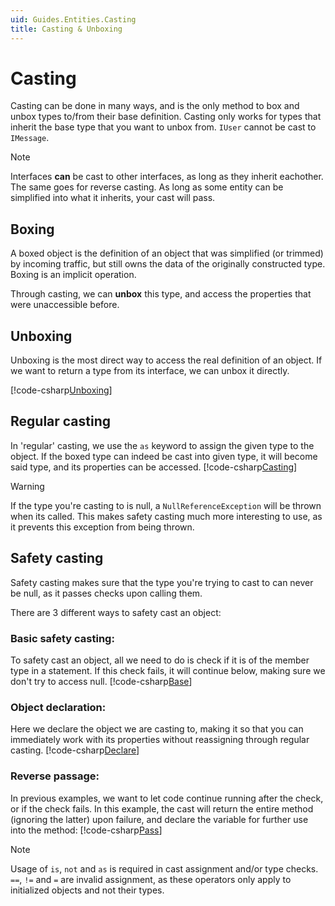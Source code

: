 ```yaml
---
uid: Guides.Entities.Casting
title: Casting & Unboxing
---
```


# Casting

Casting can be done in many ways, and is the only method to box and unbox types to/from their base definition.
Casting only works for types that inherit the base type that you want to unbox from.
`IUser` cannot be cast to `IMessage`.

> [!NOTE]
> Interfaces **can** be cast to other interfaces, as long as they inherit eachother.
> The same goes for reverse casting. As long as some entity can be simplified into what it inherits, your cast will pass.

## Boxing

A boxed object is the definition of an object that was simplified (or trimmed) by incoming traffic,
but still owns the data of the originally constructed type. Boxing is an implicit operation.

Through casting, we can **unbox** this type, and access the properties that were unaccessible before.

## Unboxing

Unboxing is the most direct way to access the real definition of an object.
If we want to return a type from its interface, we can unbox it directly.

[!code-csharp[Unboxing](samples/unboxing.cs)]

## Regular casting

In 'regular' casting, we use the `as` keyword to assign the given type to the object.
If the boxed type can indeed be cast into given type,
it will become said type, and its properties can be accessed.
[!code-csharp[Casting](samples/casting.cs)]

> [!WARNING]
> If the type you're casting to is null, a `NullReferenceException` will be thrown when its called.
> This makes safety casting much more interesting to use, as it prevents this exception from being thrown.

## Safety casting

Safety casting makes sure that the type you're trying to cast to can never be null, as it passes checks upon calling them.

There are 3 different ways to safety cast an object:

### Basic safety casting:

To safety cast an object, all we need to do is check if it is of the member type in a statement.
If this check fails, it will continue below, making sure we don't try to access null.
[!code-csharp[Base](samples/safety-cast.cs)]

### Object declaration:

Here we declare the object we are casting to,
making it so that you can immediately work with its properties without reassigning through regular casting.
[!code-csharp[Declare](samples/safety-cast-var.cs)]

### Reverse passage:

In previous examples, we want to let code continue running after the check, or if the check fails.
In this example, the cast will return the entire method (ignoring the latter) upon failure,
and declare the variable for further use into the method:
[!code-csharp[Pass](samples/safety-cast-pass.cs)]

> [!NOTE]
> Usage of `is`, `not` and `as` is required in cast assignment and/or type checks. `==`, `!=` and `=` are invalid assignment,
> as these operators only apply to initialized objects and not their types.
